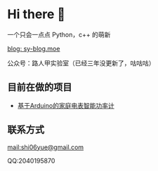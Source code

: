 # Hi there 👋

一个只会一点点 Python，c++ 的萌新

[blog: sy-blog.moe](https://sy-blog.moe)

公众号：路人甲实验室（已经三年没更新了，咕咕咕）

## 目前在做的项目

- [基于Arduino的家庭电表智能功率计](https://github.com/sh06y/power-meter)

## 联系方式

[mail:shi06yue@gmail.com](mailto:shi06yue@gmail.com)

QQ:2040195870

<!--
**sh06y/sh06y** is a ✨ _special_ ✨ repository because its `README.md` (this file) appears on your GitHub profile.

Here are some ideas to get you started:

- 🔭 I’m currently working on ...
- 🌱 I’m currently learning ...
- 👯 I’m looking to collaborate on ...
- 🤔 I’m looking for help with ...
- 💬 Ask me about ...
- 📫 How to reach me: ...
- 😄 Pronouns: ...
- ⚡ Fun fact: ...
-->
